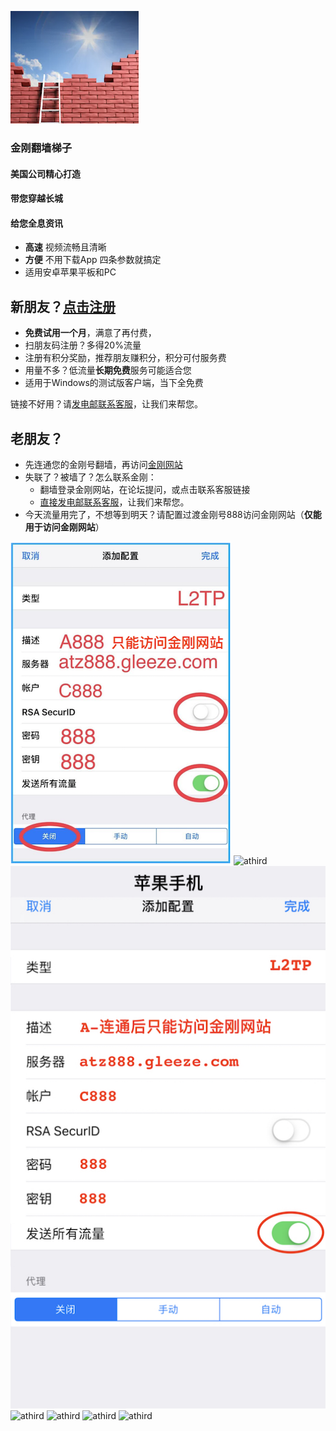 ![athird](l-w-s-athird.png)
### 金刚翻墙梯子

#### 美国公司精心打造
####     带您穿越长城
####     给您全息资讯

* **高速** 视频流畅且清晰
* **方便** 不用下载App 四条参数就搞定
* 适用安卓苹果平板和PC
    
## 新朋友？[点击注册](https://myfasttrack.org/midman/testfm.php)
* **免费试用一个月**，满意了再付费，
* 扫朋友码注册？多得20%流量
* 注册有积分奖励，推荐朋友赚积分，积分可付服务费
* 用量不多？低流量**长期免费**服务可能适合您
* 适用于Windows的测试版客户端，当下全免费

链接不好用？请[发电邮联系客服](mailto:cs@a2zitpro.com)，让我们来帮您。
## 老朋友？
* 先连通您的金刚号翻墙，再访问[金刚网站](https://atozitpro.net/zh)   
* 失联了？被墙了？怎么联系金刚：
  * 翻墙登录金刚网站，在论坛提问，或点击联系客服链接
  * [直接发电邮联系客服](mailto:cs@a2zitpro.com)，让我们来帮您。
* 今天流量用完了，不想等到明天？请配置过渡金刚号888访问金刚网站（**仅能用于访问金刚网站**）

![athird](888.png) 
![athird](androidScreenshot2.jpg) 
![athird](iosScreenshot2.jpg) 
![athird](androidScreenshot1.jgp) 
![athird](iosScreenshot1.jgp) 
![athird](androidScreenshot0.jgp) 
![athird](iosScreenshot0.jgp) 
